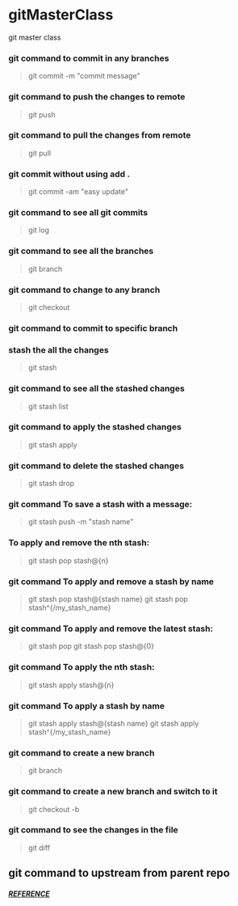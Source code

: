 # gitMasterClass

git master class

### git command to commit in any branches

> git commit -m "commit message"

### git command to push the changes to remote

> git push

### git command to pull the changes from remote

> git pull

### git commit without using add .

> git commit -am "easy update"

### git command to see all git commits

> git log

### git command to see all the branches

> git branch

### git command to change to any branch

> git checkout <branch-name>

### git command to commit to specific branch

>

### stash the all the changes

> git stash

### git command to see all the stashed changes

> git stash list

### git command to apply the stashed changes

> git stash apply

### git command to delete the stashed changes

> git stash drop

### git command To save a stash with a message:

> git stash push -m "stash name"

### To apply and remove the nth stash:

> git stash pop stash@{n}

### git command To apply and remove a stash by name

> git stash pop stash@{stash name}
> git stash pop stash^{/my_stash_name}

### git command To apply and remove the latest stash:

> git stash pop
> git stash pop stash@{0}

### git command To apply the nth stash:

> git stash apply stash@{n}

### git command To apply a stash by name

> git stash apply stash@{stash name}
> git stash apply stash^{/my_stash_name}

### git command to create a new branch

> git branch <branch-name>

### git command to create a new branch and switch to it

> git checkout -b <branch-name>

### git command to see the changes in the file

> git diff

## git command to upstream from parent repo

##### [REFERENCE](https://devopscube.com/set-git-upstream-respository-branch/)
